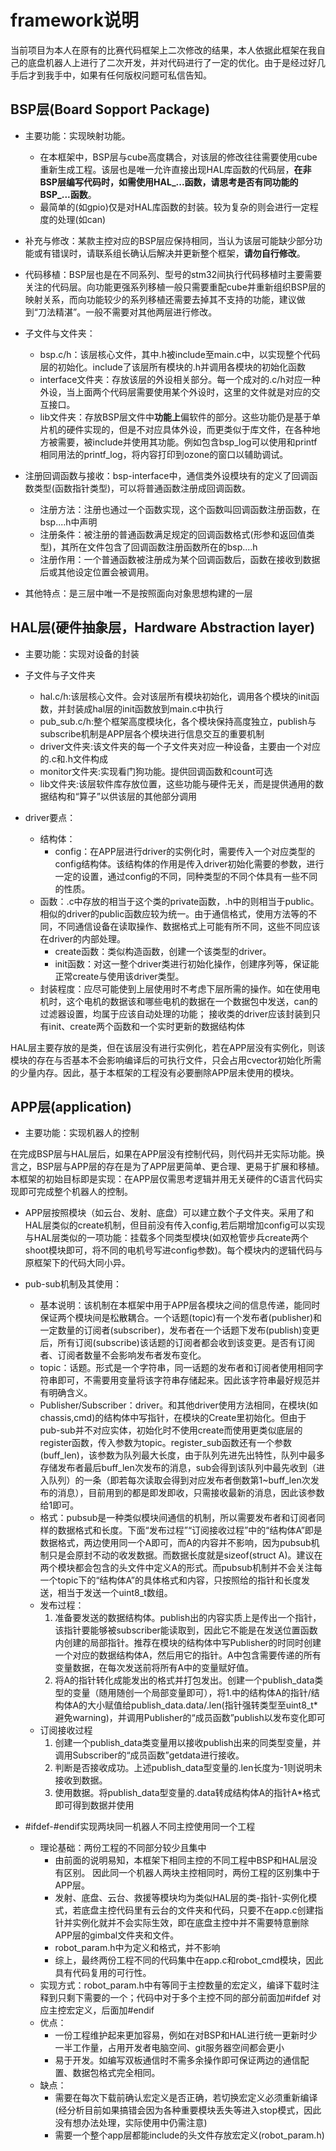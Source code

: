 # framework说明
当前项目为本人在原有的比赛代码框架上二次修改的结果，本人依据此框架在我自己的底盘机器人上进行了二次开发，并对代码进行了一定的优化。由于是经过好几手后才到我手中，如果有任何版权问题可私信告知。

## BSP层(Board Sopport Package)
- 主要功能：实现映射功能。
  - 在本框架中，BSP层与cube高度耦合，对该层的修改往往需要使用cube重新生成工程。该层也是唯一允许直接出现HAL库函数的代码层，**在非BSP层编写代码时，如需使用HAL_...函数，请思考是否有同功能的BSP_...函数**。
  - 最简单的(如gpio)仅是对HAL库函数的封装。较为复杂的则会进行一定程度的处理(如can)

- 补充与修改：某款主控对应的BSP层应保持相同，当认为该层可能缺少部分功能或有错误时，请联系组长确认后解决并更新整个框架，**请勿自行修改**。

- 代码移植：BSP层也是在不同系列、型号的stm32间执行代码移植时主要需要关注的代码层。向功能更强系列移植一般只需要重配cube并重新组织BSP层的映射关系，而向功能较少的系列移植还需要去掉其不支持的功能，建议做到“刀法精湛”。一般不需要对其他两层进行修改。

- 子文件与文件夹：
  - bsp.c/h：该层核心文件，其中.h被include至main.c中，以实现整个代码层的初始化。include了该层所有模块的.h并调用各模块的初始化函数
  - interface文件夹：存放该层的外设相关部分。每一个成对的.c/h对应一种外设，当上面两个代码层需要使用某个外设时，这里的文件就是对应的交互接口。
  - lib文件夹：存放BSP层文件中**功能上**偏软件的部分。这些功能仍是基于单片机的硬件实现的，但是不对应具体外设，而更类似于库文件，在各种地方被需要，被include并使用其功能。例如包含bsp_log可以使用和printf相同用法的printf_log，将内容打印到ozone的窗口以辅助调试。

- 注册回调函数与接收：bsp-interface中，通信类外设模块有的定义了回调函数类型(函数指针类型)，可以将普通函数注册成回调函数。
  - 注册方法：注册也通过一个函数实现，这个函数叫回调函数注册函数，在bsp....h中声明
  - 注册条件：被注册的普通函数满足规定的回调函数格式(形参和返回值类型)，其所在文件包含了回调函数注册函数所在的bsp....h
  - 注册作用：一个普通函数被注册成为某个回调函数后，函数在接收到数据后或其他设定位置会被调用。

- 其他特点：是三层中唯一不是按照面向对象思想构建的一层

## HAL层(硬件抽象层，Hardware Abstraction layer)
- 主要功能：实现对设备的封装
- 子文件与子文件夹
  - hal.c/h:该层核心文件。会对该层所有模块初始化，调用各个模块的init函数，并封装成hal层的init函数放到main.c中执行
  - pub_sub.c/h:整个框架高度模块化，各个模块保持高度独立，publish与subscribe机制是APP层各个模块进行信息交互的重要机制
  - driver文件夹:该文件夹的每一个子文件夹对应一种设备，主要由一个对应的.c和.h文件构成
  - monitor文件夹:实现看门狗功能。提供回调函数和count可选
  - lib文件夹:该层软件库存放位置，这些功能与硬件无关，而是提供通用的数据结构和“算子”以供该层的其他部分调用

- driver要点：
  - 结构体：
    - config：在APP层进行driver的实例化时，需要传入一个对应类型的config结构体。该结构体的作用是传入driver初始化需要的参数，进行一定的设置，通过config的不同，同种类型的不同个体具有一些不同的性质。
  - 函数：.c中存放的相当于这个类的private函数，.h中的则相当于public。相似的driver的public函数应较为统一。由于通信格式，使用方法等的不同，不同通信设备在读取操作、数据格式上可能有所不同，这些不同应该在driver的内部处理。
    - create函数：类似构造函数，创建一个该类型的driver。
    - init函数：对这一整个driver类进行初始化操作，创建序列等，保证能正常create与使用该driver类型。
  - 封装程度：应尽可能使到上层使用时不考虑下层所需的操作。如在使用电机时，这个电机的数据该和哪些电机的数据在一个数据包中发送，can的过滤器设置，均属于应该自动处理的功能；
  接收类的driver应该封装到只有init、create两个函数和一个实时更新的数据结构体

HAL层主要存放的是类，但在该层没有进行实例化，若在APP层没有实例化，则该模块的存在与否基本不会影响编译后的可执行文件，只会占用cvector初始化所需的少量内存。因此，基于本框架的工程没有必要删除APP层未使用的模块。


## APP层(application)
- 主要功能：实现机器人的控制

在完成BSP层与HAL层后，如果在APP层没有控制代码，则代码并无实际功能。换言之，BSP层与APP层的存在是为了APP层更简单、更合理、更易于扩展和移植。本框架的初始目标即是实现：在APP层仅需思考逻辑并用无关硬件的C语言代码实现即可完成整个机器人的控制。

- APP层按照模块（如云台、发射、底盘）可以建立数个子文件夹。采用了和HAL层类似的create机制，但目前没有传入config,若后期增加config可以实现与HAL层类似的一项功能：挂载多个同类型模块(如双枪管步兵create两个shoot模块即可，将不同的电机号写进config参数)。每个模块内的逻辑代码与原框架下的代码大同小异。 

- pub-sub机制及其使用：
  - 基本说明：该机制在本框架中用于APP层各模块之间的信息传递，能同时保证两个模块间是松散耦合。一个话题(topic)有一个发布者(publisher)和一定数量的订阅者(subscriber)，发布者在一个话题下发布(publish)变更后，所有订阅(subscribe)该话题的订阅者都会收到该变更。是否有订阅者、订阅者数量不会影响发布者发布变化。
  - topic：话题。形式是一个字符串，同一话题的发布者和订阅者使用相同字符串即可，不需要用变量将该字符串存储起来。因此该字符串最好规范并有明确含义。
  - Publisher/Subscriber：driver。和其他driver使用方法相同，在模块(如chassis,cmd)的结构体中写指针，在模块的Create里初始化。但由于pub-sub并不对应实体，初始化时不使用create而使用更类似底层的register函数，传入参数为topic。register_sub函数还有一个参数(buff_len)，该参数为队列最大长度，由于队列先进先出特性，队列中最多存储发布者最后buff_len次发布的消息，sub会得到该队列中最先收到（进入队列）的一条（即若每次读取会得到对应发布者倒数第1~buff_len次发布的消息），目前用到的都是即发即收，只需接收最新的消息，因此该参数给1即可。
  - 格式：pubsub是一种类似模块间通信的机制，所以需要发布者和订阅者同样的数据格式和长度。下面“发布过程”“订阅接收过程”中的“结构体A”即是数据格式，两边使用同一个A即可，而A的内容并不影响，因为pubsub机制只是会原封不动的收发数据。而数据长度就是sizeof(struct A)。建议在两个模块都会包含的头文件中定义A的形式。而pubsub机制并不会关注每一个topic下的“结构体A”的具体格式和内容，只按照给的指针和长度发送，相当于发送一个uint8_t数组。
  - 发布过程：
    1. 准备要发送的数据结构体。publish出的内容实质上是传出一个指针，该指针要能够被subscriber能读取到，因此它不能是在发送位置函数内创建的局部指针。推荐在模块的结构体中写Publisher的时同时创建一个对应的数据结构体A，然后用它的指针。A中包含需要传递的所有变量数据，在每次发送前将所有A中的变量赋好值。
    2. 将A的指针转化成能发出的格式并打包发出。创建一个publish_data类型的变量（随用随创一个局部变量即可），将1.中的结构体A的指针/结构体A的大小赋值给publish_data.data/.len(指针强转类型至uint8_t*避免warning)，并调用Publisher的“成员函数”publish以发布变化即可
  - 订阅接收过程
    1. 创建一个publish_data类变量用以接收publish出来的同类型变量，并调用Subscriber的“成员函数”getdata进行接收。
    2. 判断是否接收成功。上述publish_data型变量的.len长度为-1则说明未接收到数据。
    3. 使用数据。将publish_data型变量的.data转成结构体A的指针A*格式即可得到数据并使用

- #ifdef-#endif实现两块同一机器人不同主控使用同一个工程
  - 理论基础：两份工程的不同部分较少且集中
    - 由前面的说明易知，本框架下相同主控的不同工程中BSP和HAL层没有区别。 因此同一个机器人两块主控相同时，两份工程的区别集中于APP层。
    - 发射、底盘、云台、救援等模块均为类似HAL层的类-指针-实例化模式，若底盘主控代码里有云台的文件夹和代码，只要不在app.c创建指针并实例化就并不会实际生效，即在底盘主控中并不需要特意删除APP层的gimbal文件夹和文件。
    - robot_param.h中为定义和格式，并不影响
    - 综上，最终两份工程不同的代码集中在app.c和robot_cmd模块，因此具有代码复用的可行性。
  - 实现方式：robot_param.h中有等同于主控数量的宏定义，编译下载时注释到只剩下需要的一个；代码中对于多个主控不同的部分前面加#ifdef 对应主控宏定义，后面加#endif
  - 优点：
    - 一份工程维护起来更加容易，例如在对BSP和HAL进行统一更新时少一半工作量，占用开发者电脑空间、git服务器空间都会更小
    - 易于开发。如编写双板通信时不需多余操作即可保证两边的通信配置、数据包格式完全相同。
  - 缺点：
    - 需要在每次下载前确认宏定义是否正确，若切换宏定义必须重新编译(经分析目前如果搞错会因为各种重要模块丢失等进入stop模式，因此没有想办法处理，实际使用中仍需注意)
    - 需要一个整个app层都能include的头文件存放宏定义(robot_param.h)